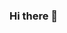 ### Hi there 👋

<!--
**ek9r/ek9r** is a ✨ _special_ ✨ repository because its `README.md` (this file) appears on your GitHub profile.
-->
